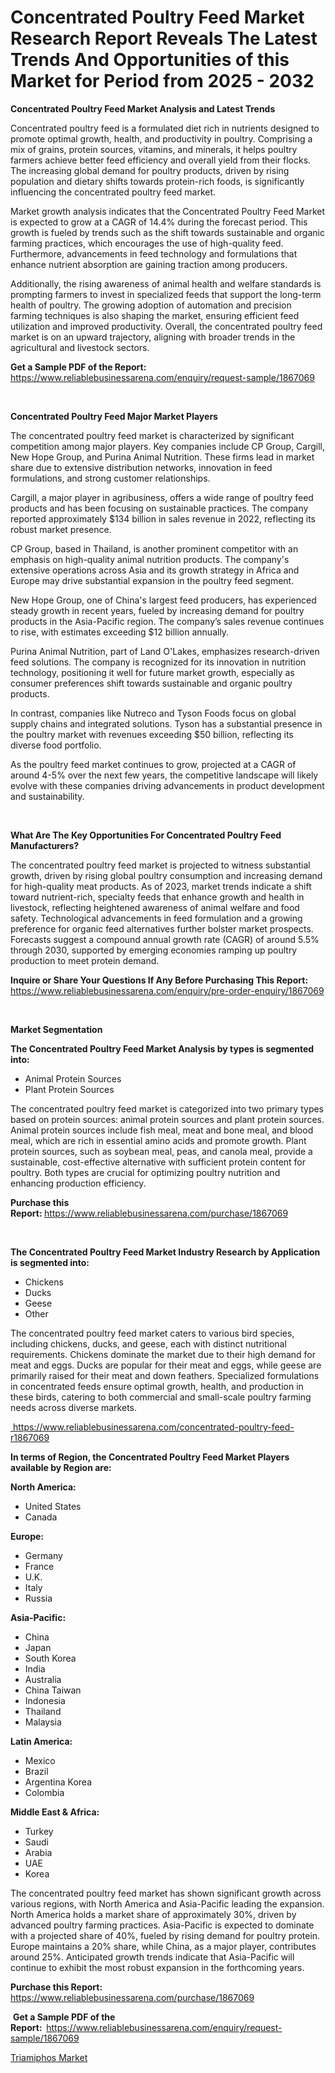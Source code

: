 <p><h1>Concentrated Poultry Feed Market Research Report Reveals The Latest Trends And Opportunities of this Market for Period from 2025 - 2032</h1></p><p><strong>Concentrated Poultry Feed Market Analysis and Latest Trends</strong></p>
<p><p>Concentrated poultry feed is a formulated diet rich in nutrients designed to promote optimal growth, health, and productivity in poultry. Comprising a mix of grains, protein sources, vitamins, and minerals, it helps poultry farmers achieve better feed efficiency and overall yield from their flocks. The increasing global demand for poultry products, driven by rising population and dietary shifts towards protein-rich foods, is significantly influencing the concentrated poultry feed market.</p><p>Market growth analysis indicates that the Concentrated Poultry Feed Market is expected to grow at a CAGR of 14.4% during the forecast period. This growth is fueled by trends such as the shift towards sustainable and organic farming practices, which encourages the use of high-quality feed. Furthermore, advancements in feed technology and formulations that enhance nutrient absorption are gaining traction among producers. </p><p>Additionally, the rising awareness of animal health and welfare standards is prompting farmers to invest in specialized feeds that support the long-term health of poultry. The growing adoption of automation and precision farming techniques is also shaping the market, ensuring efficient feed utilization and improved productivity. Overall, the concentrated poultry feed market is on an upward trajectory, aligning with broader trends in the agricultural and livestock sectors.</p></p>
<p><strong>Get a Sample PDF of the Report:&nbsp;</strong> <a href="https://www.reliablebusinessarena.com/enquiry/request-sample/1867069?utm_campaign=2146&utm_medium=2&utm_source=Github&utm_content=ia&utm_term=30032025&utm_id=concentrated-poultry-feed">https://www.reliablebusinessarena.com/enquiry/request-sample/1867069</a></p>
<p>&nbsp;</p>
<p><strong>Concentrated Poultry Feed Major Market Players</strong></p>
<p><p>The concentrated poultry feed market is characterized by significant competition among major players. Key companies include CP Group, Cargill, New Hope Group, and Purina Animal Nutrition. These firms lead in market share due to extensive distribution networks, innovation in feed formulations, and strong customer relationships.</p><p>Cargill, a major player in agribusiness, offers a wide range of poultry feed products and has been focusing on sustainable practices. The company reported approximately $134 billion in sales revenue in 2022, reflecting its robust market presence.</p><p>CP Group, based in Thailand, is another prominent competitor with an emphasis on high-quality animal nutrition products. The company's extensive operations across Asia and its growth strategy in Africa and Europe may drive substantial expansion in the poultry feed segment.</p><p>New Hope Group, one of China's largest feed producers, has experienced steady growth in recent years, fueled by increasing demand for poultry products in the Asia-Pacific region. The company’s sales revenue continues to rise, with estimates exceeding $12 billion annually.</p><p>Purina Animal Nutrition, part of Land O'Lakes, emphasizes research-driven feed solutions. The company is recognized for its innovation in nutrition technology, positioning it well for future market growth, especially as consumer preferences shift towards sustainable and organic poultry products.</p><p>In contrast, companies like Nutreco and Tyson Foods focus on global supply chains and integrated solutions. Tyson has a substantial presence in the poultry market with revenues exceeding $50 billion, reflecting its diverse food portfolio.</p><p>As the poultry feed market continues to grow, projected at a CAGR of around 4-5% over the next few years, the competitive landscape will likely evolve with these companies driving advancements in product development and sustainability.</p></p>
<p>&nbsp;</p>
<p><strong>What Are The Key Opportunities For Concentrated Poultry Feed Manufacturers?</strong></p>
<p><p>The concentrated poultry feed market is projected to witness substantial growth, driven by rising global poultry consumption and increasing demand for high-quality meat products. As of 2023, market trends indicate a shift toward nutrient-rich, specialty feeds that enhance growth and health in livestock, reflecting heightened awareness of animal welfare and food safety. Technological advancements in feed formulation and a growing preference for organic feed alternatives further bolster market prospects. Forecasts suggest a compound annual growth rate (CAGR) of around 5.5% through 2030, supported by emerging economies ramping up poultry production to meet protein demand.</p></p>
<p><strong>Inquire or Share Your Questions If Any Before Purchasing This Report:</strong> <a href="https://www.reliablebusinessarena.com/enquiry/pre-order-enquiry/1867069?utm_campaign=2146&utm_medium=2&utm_source=Github&utm_content=ia&utm_term=30032025&utm_id=concentrated-poultry-feed">https://www.reliablebusinessarena.com/enquiry/pre-order-enquiry/1867069</a></p>
<p>&nbsp;</p>
<p><strong>Market Segmentation</strong></p>
<p><strong>The Concentrated Poultry Feed Market Analysis by types is segmented into:</strong></p>
<p><ul><li>Animal Protein Sources</li><li>Plant Protein Sources</li></ul></p>
<p><p>The concentrated poultry feed market is categorized into two primary types based on protein sources: animal protein sources and plant protein sources. Animal protein sources include fish meal, meat and bone meal, and blood meal, which are rich in essential amino acids and promote growth. Plant protein sources, such as soybean meal, peas, and canola meal, provide a sustainable, cost-effective alternative with sufficient protein content for poultry. Both types are crucial for optimizing poultry nutrition and enhancing production efficiency.</p></p>
<p><strong>Purchase this Report:&nbsp;</strong><a href="https://www.reliablebusinessarena.com/purchase/1867069?utm_campaign=2146&utm_medium=2&utm_source=Github&utm_content=ia&utm_term=30032025&utm_id=concentrated-poultry-feed">https://www.reliablebusinessarena.com/purchase/1867069</a></p>
<p>&nbsp;</p>
<p><strong>The Concentrated Poultry Feed Market Industry Research by Application is segmented into:</strong></p>
<p><ul><li>Chickens</li><li>Ducks</li><li>Geese</li><li>Other</li></ul></p>
<p><p>The concentrated poultry feed market caters to various bird species, including chickens, ducks, and geese, each with distinct nutritional requirements. Chickens dominate the market due to their high demand for meat and eggs. Ducks are popular for their meat and eggs, while geese are primarily raised for their meat and down feathers. Specialized formulations in concentrated feeds ensure optimal growth, health, and production in these birds, catering to both commercial and small-scale poultry farming needs across diverse markets.</p></p>
<p><a href="https://www.reliablebusinessarena.com/concentrated-poultry-feed-r1867069?utm_campaign=2146&utm_medium=2&utm_source=Github&utm_content=ia&utm_term=30032025&utm_id=concentrated-poultry-feed">&nbsp;https://www.reliablebusinessarena.com/concentrated-poultry-feed-r1867069</a></p>
<p><strong>In terms of Region, the Concentrated Poultry Feed Market Players available by Region are:</strong></p>
<p>
    <p> <strong> North America: </strong>
        <ul>
            <li>United States</li>
            <li>Canada</li>
        </ul>
        </p> 
    <p> <strong> Europe: </strong>
        <ul>
            <li>Germany</li>
            <li>France</li>
            <li>U.K.</li>
            <li>Italy</li>
            <li>Russia</li>
        </ul>
        </p> 
    <p> <strong> Asia-Pacific: </strong>
        <ul>
            <li>China</li>
            <li>Japan</li>
            <li>South Korea</li>
            <li>India</li>
            <li>Australia</li>
            <li>China Taiwan</li>
            <li>Indonesia</li>
            <li>Thailand</li>
            <li>Malaysia</li>
        </ul>
        </p> 
    <p> <strong> Latin America: </strong>
        <ul>
            <li>Mexico</li>
            <li>Brazil</li>
            <li>Argentina Korea</li>
            <li>Colombia</li>
        </ul>
        </p> 
    <p> <strong> Middle East & Africa: </strong>
        <ul>
            <li>Turkey</li>
            <li>Saudi</li>
            <li>Arabia</li>
            <li>UAE</li>
            <li>Korea</li>
        </ul>
    </p>
    </p>
<p><p>The concentrated poultry feed market has shown significant growth across various regions, with North America and Asia-Pacific leading the expansion. North America holds a market share of approximately 30%, driven by advanced poultry farming practices. Asia-Pacific is expected to dominate with a projected share of 40%, fueled by rising demand for poultry protein. Europe maintains a 20% share, while China, as a major player, contributes around 25%. Anticipated growth trends indicate that Asia-Pacific will continue to exhibit the most robust expansion in the forthcoming years.</p></p>
<p><strong>Purchase this Report: </strong><a href="https://www.reliablebusinessarena.com/purchase/1867069?utm_campaign=2146&utm_medium=2&utm_source=Github&utm_content=ia&utm_term=30032025&utm_id=concentrated-poultry-feed">https://www.reliablebusinessarena.com/purchase/1867069</a></p>
<p>&nbsp;<strong>Get a Sample PDF of the Report:&nbsp;&nbsp;</strong><a href="https://www.reliablebusinessarena.com/enquiry/request-sample/1867069?utm_campaign=2146&utm_medium=2&utm_source=Github&utm_content=ia&utm_term=30032025&utm_id=concentrated-poultry-feed">https://www.reliablebusinessarena.com/enquiry/request-sample/1867069</a></p>
<p><strong></strong></p>
<p><p><a href="https://github.com/wileonie19657/Market-Research-Report-List-1/blob/main/triamiphos-market.md?utm_campaign=2146&utm_medium=2&utm_source=Github&utm_content=ia&utm_term=30032025&utm_id=concentrated-poultry-feed">Triamiphos Market</a></p></p>